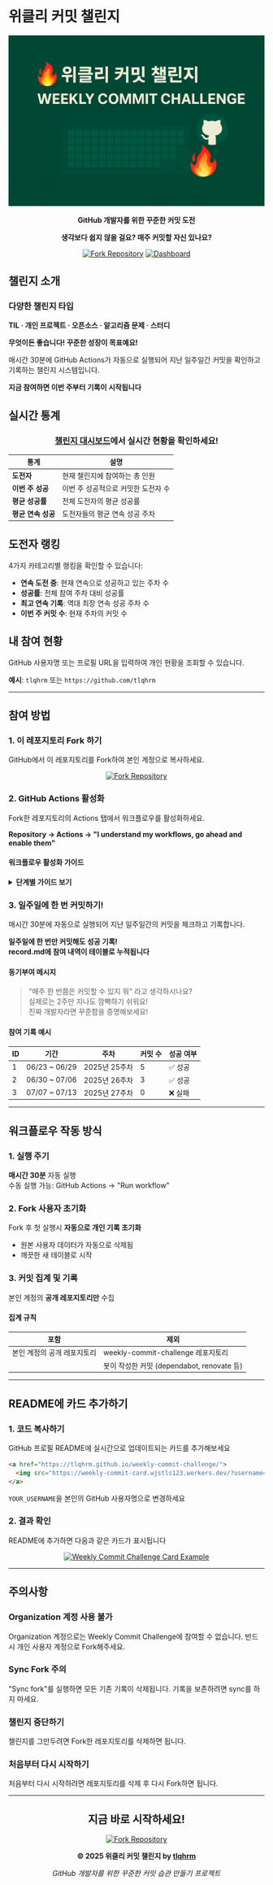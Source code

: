 # 위클리 커밋 챌린지

<div align="center">

![Weekly Commit Challenge](./docs/images/og.png)

**GitHub 개발자를 위한 꾸준한 커밋 도전**

**생각보다 쉽지 않을 걸요? 매주 커밋할 자신 있나요?**

[![Fork Repository](https://img.shields.io/badge/Fork_Repository-brightgreen?style=for-the-badge&logo=github)](https://github.com/tlqhrm/weekly-commit-challenge/fork)
[![Dashboard](https://img.shields.io/badge/챌린지_대시보드-blue?style=for-the-badge)](https://tlqhrm.github.io/weekly-commit-challenge/)

</div>

## 챌린지 소개

### 다양한 챌린지 타입
**TIL · 개인 프로젝트 · 오픈소스 · 알고리즘 문제 · 스터디**

**무엇이든 좋습니다! 꾸준한 성장이 목표예요!**

매시간 30분에 GitHub Actions가 자동으로 실행되어 지난 일주일간 커밋을 확인하고 기록하는 챌린지 시스템입니다.

**지금 참여하면 이번 주부터 기록이 시작됩니다**

## 실시간 통계

<div align="center">

### [챌린지 대시보드](https://tlqhrm.github.io/weekly-commit-challenge/)에서 실시간 현황을 확인하세요!

| 통계 | 설명 |
|------|------|
| **도전자** | 현재 챌린지에 참여하는 총 인원 |
| **이번 주 성공** | 이번 주 성공적으로 커밋한 도전자 수 |
| **평균 성공률** | 전체 도전자의 평균 성공률 |
| **평균 연속 성공** | 도전자들의 평균 연속 성공 주차 |

</div>

## 도전자 랭킹

4가지 카테고리별 랭킹을 확인할 수 있습니다:

- **연속 도전 중**: 현재 연속으로 성공하고 있는 주차 수
- **성공률**: 전체 참여 주차 대비 성공률  
- **최고 연속 기록**: 역대 최장 연속 성공 주차 수
- **이번 주 커밋 수**: 현재 주차의 커밋 수

## 내 참여 현황

GitHub 사용자명 또는 프로필 URL을 입력하여 개인 현황을 조회할 수 있습니다.

**예시**: `tlqhrm` 또는 `https://github.com/tlqhrm`

---

## 참여 방법

### 1. 이 레포지토리 Fork 하기

GitHub에서 이 레포지토리를 Fork하여 본인 계정으로 복사하세요.

<div align="center">

[![Fork Repository](https://img.shields.io/badge/Fork_Repository-brightgreen?style=for-the-badge&logo=github)](https://github.com/tlqhrm/weekly-commit-challenge/fork)

</div>

### 2. GitHub Actions 활성화

Fork한 레포지토리의 Actions 탭에서 워크플로우를 활성화하세요.

**Repository → Actions → "I understand my workflows, go ahead and enable them"**

#### 워크플로우 활성화 가이드

<details>
<summary><strong>단계별 가이드 보기</strong></summary>

#### **1단계: Actions 활성화 허용**
![GitHub Actions 활성화 허용](./docs/images/allow-action.png)

"I understand my workflows, go ahead and enable them" 버튼을 클릭하여 Actions를 허용하세요.

#### **2단계: 워크플로우 활성화**  
![워크플로우 활성화 버튼 클릭](./docs/images/enable-action.png)

"Weekly Commit Tracker" 워크플로우의 "Enable workflow" 버튼을 클릭하여 활성화하세요.

#### **3단계: 수동 실행 (선택사항)**
즉시 기록을 시작하려면 "Run workflow" 버튼을 클릭하여 수동으로 실행하세요.

</details>

### 3. 일주일에 한 번 커밋하기!

매시간 30분에 자동으로 실행되어 지난 일주일간의 커밋을 체크하고 기록합니다.

**일주일에 한 번만 커밋해도 성공 기록!**  
**record.md에 참여 내역이 테이블로 누적됩니다**

#### 동기부여 메시지

> "매주 한 번쯤은 커밋할 수 있지 뭐" 라고 생각하시나요?  
> 실제로는 2주만 지나도 깜빡하기 쉬워요!  
> 진짜 개발자라면 꾸준함을 증명해보세요!

#### 참여 기록 예시

| ID | 기간 | 주차 | 커밋 수 | 성공 여부 |
|---|---|---|---|---|
| 1 | 06/23 ~ 06/29 | 2025년 25주차 | 5 | ✅ 성공 |
| 2 | 06/30 ~ 07/06 | 2025년 26주차 | 3 | ✅ 성공 |
| 3 | 07/07 ~ 07/13 | 2025년 27주차 | 0 | ❌ 실패 |

---

## 워크플로우 작동 방식

### 1. 실행 주기
**매시간 30분** 자동 실행  
수동 실행 가능: GitHub Actions → "Run workflow"

### 2. Fork 사용자 초기화
Fork 후 첫 실행시 **자동으로 개인 기록 초기화**

- 원본 사용자 데이터가 자동으로 삭제됨
- 깨끗한 새 테이블로 시작

### 3. 커밋 집계 및 기록

본인 계정의 **공개 레포지토리만** 수집

#### 집계 규칙

| 포함 | 제외 |
|------|------|
| 본인 계정의 공개 레포지토리 | weekly-commit-challenge 레포지토리 |
| | 봇이 작성한 커밋 (dependabot, renovate 등) |

---

## README에 카드 추가하기

### 1. 코드 복사하기

GitHub 프로필 README에 실시간으로 업데이트되는 카드를 추가해보세요

```markdown
<a href="https://tlqhrm.github.io/weekly-commit-challenge/">
  <img src="https://weekly-commit-card.wjstls123.workers.dev/?username=YOUR_USERNAME" alt="Weekly Commit Challenge" />
</a>
```

`YOUR_USERNAME`을 본인의 GitHub 사용자명으로 변경하세요

### 2. 결과 확인

README에 추가하면 다음과 같은 카드가 표시됩니다

<div align="center">

<a href="https://tlqhrm.github.io/weekly-commit-challenge/">
  <img src="https://weekly-commit-card.wjstls123.workers.dev/?username=tlqhrm" alt="Weekly Commit Challenge Card Example" />
</a>

</div>

---

## 주의사항

### Organization 계정 사용 불가
Organization 계정으로는 Weekly Commit Challenge에 참여할 수 없습니다. 반드시 개인 사용자 계정으로 Fork해주세요.

### Sync Fork 주의
"Sync fork"를 실행하면 모든 기존 기록이 삭제됩니다. 기록을 보존하려면 sync를 하지 마세요.

### 챌린지 중단하기
챌린지를 그만두려면 Fork한 레포지토리를 삭제하면 됩니다.

### 처음부터 다시 시작하기
처음부터 다시 시작하려면 레포지토리를 삭제 후 다시 Fork하면 됩니다.

---

<div align="center">

## 지금 바로 시작하세요!

[![Fork Repository](https://img.shields.io/badge/Fork_Repository-brightgreen?style=for-the-badge&logo=github)](https://github.com/tlqhrm/weekly-commit-challenge/fork)

**© 2025 위클리 커밋 챌린지 by [tlqhrm](https://github.com/tlqhrm)**

*GitHub 개발자를 위한 꾸준한 커밋 습관 만들기 프로젝트*

</div>
